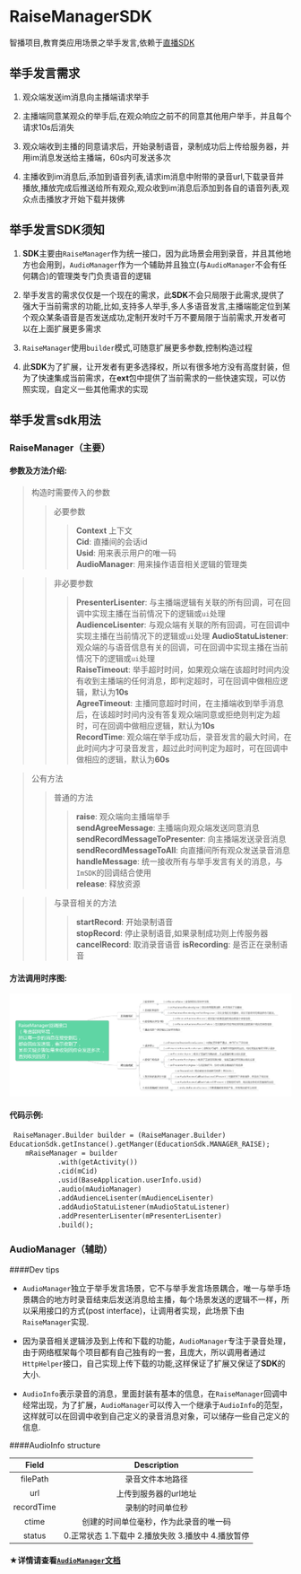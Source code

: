 # RaiseManagerSDK 
智播项目,教育类应用场景之举手发言,依赖于[直播SDK](https://github.com/Jungle68/ZBSmartLiveSDK/wiki/智播云通讯文档说明#2-直播间)
## 举手发言需求 

1. 观众端发送im消息向主播端请求举手

2. 主播端同意某观众的举手后,在观众响应之前不的同意其他用户举手，并且每个请求10s后消失
3. 观众端收到主播的同意请求后，开始录制语音，录制成功后上传给服务器，并用im消息发送给主播端，60s内可发送多次
4. 主播收到im消息后,添加到语音列表,请求im消息中附带的录音url,下载录音并播放,播放完成后推送给所有观众,观众收到im消息后添加到各自的语音列表,观众点击播放才开始下载并拨佛

## 举手发言SDK须知
1. **SDK**主要由``RaiseManager``作为统一接口，因为此场景会用到录音，并且其他地方也会用到，``AudioManager``作为一个辅助并且独立(与``AudioManager``不会有任何耦合)的管理类专门负责语音的逻辑

2. 举手发言的需求仅仅是一个现在的需求，此**SDK**不会只局限于此需求,提供了强大于当前需求的功能,比如,支持多人举手,多人多语音发言,主播端能定位到某个观众某条语音是否发送成功,定制开发时千万不要局限于当前需求,开发者可以在上面扩展更多需求
3. ``RaiseManager``使用``builder``模式,可随意扩展更多参数,控制构造过程

4. 此**SDK**为了扩展，让开发者有更多选择权，所以有很多地方没有高度封装，但为了快速集成当前需求，在**ext**包中提供了当前需求的一些快速实现，可以仿照实现，自定义一些其他需求的实现

## 举手发言sdk用法
### RaiseManager（主要）
#### 参数及方法介绍: 
> 构造时需要传入的参数
> > 必要参数
> > >**Context** 上下文  
> > >**Cid**: 直播间的会话id   
> > >**Usid**: 用来表示用户的唯一码  
> > >**AudioManager**: 用来操作语音相关逻辑的管理类  
 
> > 非必要参数
> > >**PresenterLisenter**: 与主播端逻辑有关联的所有回调，可在回调中实现主播在当前情况下的逻辑或`ui`处理  
> > >**AudienceLisenter**: 与观众端有关联的所有回调，可在回调中实现主播在当前情况下的逻辑或`ui`处理
> > >**AudioStatuListener**: 观众端的与语音信息有关的回调，可在回调中实现主播在当前情况下的逻辑或`ui`处理  
> > >**RaiseTimeout**: 举手超时时间，如果观众端在该超时时间内没有收到主播端的任何消息，即判定超时，可在回调中做相应逻辑，默认为**10s**  
> > >**AgreeTimeout**: 主播同意超时时间，在主播端收到举手消息后，在该超时时间内没有答复观众端同意或拒绝则判定为超时，可在回调中做相应逻辑，默认为**10s**  
> > >**RecordTime**: 观众端在举手成功后，录音发言的最大时间，在此时间内才可录音发言，超过此时间判定为超时，可在回调中做相应的逻辑，默认为**60s**  

> 公有方法
> > 普通的方法  
> > >**raise**: 观众端向主播端举手  
> > >**sendAgreeMessage**: 主播端向观众端发送同意消息
> > >**sendRecordMessageToPresenter**: 向主播端发送录音消息  
> > >**sendRecordMessageToAll**: 向直播间所有观众发送录音消息  
> > >**handleMessage**: 统一接收所有与举手发言有关的消息，与`ImSDK`的回调结合使用  
> > >**release**: 释放资源
  
> > 与录音相关的方法
> > >**startRecord**: 开始录制语音  
> > >**stopRecord**: 停止录制语音,如果录制成功则上传服务器    
> > >**cancelRecord**: 取消录音语音
> > >**isRecording**: 是否正在录制语音

#### 方法调用时序图:
![举手发言回调说明](举手发言回调说明.png)

#### 代码示例:
     
     RaiseManager.Builder builder = (RaiseManager.Builder) EducationSdk.getInstance().getManger(EducationSdk.MANAGER_RAISE);
        mRaiseManager = builder
                .with(getActivity())
                .cid(mCid)
                .usid(BaseApplication.userInfo.usid)
                .audio(mAudioManager)
                .addAudienceLisenter(mAudienceLisenter)
                .addAudioStatuListener(mAudioStatuListener)
                .addPresenterLisenter(mPresenterLisenter)
                .build();

### AudioManager（辅助）
####Dev tips
* `AudioManager`独立于举手发言场景，它不与举手发言场景耦合，唯一与举手场景耦合的地方时录音结束后发送消息给主播，每个场景发送的逻辑不一样，所以采用接口的方式(post interface)，让调用者实现，此场景下由`RaiseManager`实现.

* 因为录音相关逻辑涉及到上传和下载的功能，`AudioManager`专注于录音处理，由于网络框架每个项目都有自己独有的一套，且庞大，所以调用者通过`HttpHelper`接口，自己实现上传下载的功能,这样保证了扩展又保证了**SDK**的大小.
* `AudioInfo`表示录音的消息，里面封装有基本的信息，在`RaiseManager`回调中经常出现，为了扩展，`AudioManager`可以传入一个继承于`AudioInfo`的范型，这样就可以在回调中收到自己定义的录音消息对象，可以储存一些自己定义的信息.

####AudioInfo structure 

Field       | Description
:----------:|:-------------:
filePath    | 录音文件本地路径
url         | 上传到服务器的url地址
recordTime  | 录制的时间单位秒
ctime       | 创建的时间单位毫秒，作为此录音的唯一码
status      | 0.正常状态 1.下载中 2.播放失败 3.播放中 4.播放暂停

#### ★详情请查看[`AudioManager`文档](https://github.com/JessYanCoding/AudioManagerSDK)           
